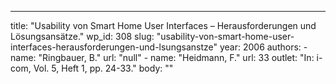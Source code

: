 ---
  title: "Usability von Smart Home User Interfaces – Herausforderungen und Lösungsansätze."
  wp_id: 308
  slug: "usability-von-smart-home-user-interfaces-herausforderungen-und-lsungsanstze"
  year: 2006
  authors: 
    - 
      name: "Ringbauer, B."
      url: "null"
    - 
      name: "Heidmann, F."
      url: 33
  outlet: "In: i-com, Vol. 5, Heft 1, pp. 24-33."
  body: ""

